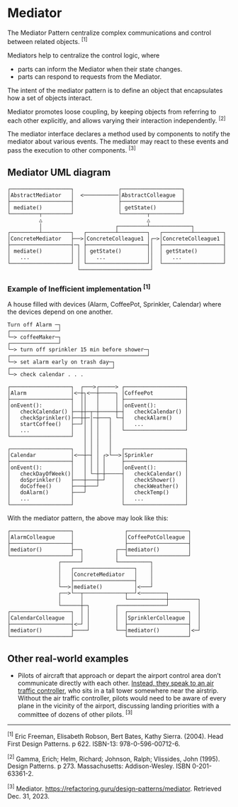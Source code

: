 # Mediator

The Mediator Pattern centralize complex communications and control between related objects. <sup>[1]</sup>

Mediators help to centralize the control logic, where

* parts can inform the Mediator when their state changes.
* parts can respond to requests from the Mediator.

The intent of the mediator pattern is to define an object that encapsulates how a set of objects interact.

Mediator promotes loose coupling, by keeping objects from referring to each other explicitly, and allows varying their interaction independently. <sup>[2]</sup>

The mediator interface declares a method used by components to notify the mediator about various events. The mediator may react to these events and pass the execution to other components. <sup>[3]</sup>

## **Mediator UML diagram** 

```
┌───────────────────┐              ┌───────────────────┐
│AbstractMediator   │  <───────────│AbstractColleague  │
├───────────────────┤              ├───────────────────┤
│ mediate()         │              │ getState()        │
└─────────┬─────────┘              └────────┬──────────┘
          △                                 △   
          │                       ┌─────────┴─────────────┐
┌─────────┴─────────┐   ┌─────────┴─────────┐   ┌─────────┴─────────┐
│ConcreteMediator   ├──>│ConcreteColleague1 │┌─>│ConcreteColleague1 │
├───────────────────┤─┐ ├───────────────────┤│  ├───────────────────┤
│ mediate()         │ │ │ getState()        ││  │ getState()        │
│   ...             │ │ │   ...             ││  │   ...             │
└───────────────────┘ │ └───────────────────┘│  └───────────────────┘
                      └──────────────────────┘
```     

### **Example of Inefficient implementation** <sup>[1]</sup>

A house filled with devices (Alarm, CoffeePot, Sprinkler, Calendar) where the devices depend on one another. 

```
Turn off Alarm ─┐
┌───────────────┘
└─> coffeeMaker─┐
┌───────────────┘
└─> turn off sprinkler 15 min before shower─┐
┌───────────────────────────────────────────┘
└─> set alarm early on trash day─┐
┌────────────────────────────────┘
└─> check calendar . . . 

┌───────────────────┐  ┌───>┌─────> ┌───────────────────┐
│Alarm              │<─┼┐<──┼─────┐ │CoffeePot          │
├───────────────────┤  ││   │     │ ├───────────────────┤
│onEvent():         │  ││   │     │ │onEvent():         │
│   checkCalendar() ├──┼┼─┬─┼─────┼─┤   checkCalendar() │
│   checkSprinkler()├──┼┼─│─┼───┐ └─┤   checkAlarm()    │
│   startCoffee()   ├──┘│ │ │   │   │   ...             │
│   ...             │   │ │ │   │   └───────────────────┘
└───────────────────┘   │ │ │   │                       
                        │ │ │   │ 
┌───────────────────┐   │ │ │   │   ┌───────────────────┐
│Calendar           │<──┼─┤ │ ┌>└──>│Sprinkler          │
├───────────────────┤   │ │ │ │     ├───────────────────┤
│onEvent():         │   │ │ │ │     │onEvent():         │
│   checkDayOfWeek()│   │ └─┼─┼─────┤   checkCalendar() │
│   doSprinkler()   ├───┼───┼─┘     │   checkShower()   │
│   doCoffee()      ├───┼───┘       │   checkWeather()  │
│   doAlarm()       ├───┘           │   checkTemp()     │
│   ...             │               │   ...             │
└───────────────────┘               └───────────────────┘
```
With the mediator pattern, the above may look like this:

```
┌───────────────────┐                ┌───────────────────┐
│AlarmColleague     │                │CoffeePotColleague │
├───────────────────┤                ├───────────────────┤
│mediator()         ├──┐          ┌──┤mediator()         │
└───────────────────┘  │          │  └───────────────────┘
                ┌──────┘          └──────────┐
                │   ┌───────────────────┐    │   
                │   │ConcreteMediator   │    │
                │   ├───────────────────┤    │  
                └──>│mediate()          │<───┘ 
                ┌──>└──┬─────────────┬──┘<────────┐
                │      │             └────────────┼─────────┐
                └──────┼─┐        ┌───────────────┘         │ 
┌───────────────────┐  │ │        │  ┌───────────────────┐  │
│CalendarColleague  │  │ │        │  │SprinklerColleague │  │
├───────────────────┤<─┘ │        │  ├───────────────────┤  │
│mediator()         ├────┘        └──┤mediator()         │<─┘
└───────────────────┘                └───────────────────┘
```

## **Other real-world examples** 

* Pilots of aircraft that approach or depart the airport control area don’t communicate directly with each other. <u>Instead, they speak to an air traffic controller</u>, who sits in a tall tower somewhere near the airstrip. Without the air traffic controller, pilots would need to be aware of every plane in the vicinity of the airport, discussing landing priorities with a committee of dozens of other pilots. <sup>[3]</sup>

<hr>

<sup>[1]</sup> Eric Freeman, Elisabeth Robson, Bert Bates, Kathy Sierra. (2004). Head First Design Patterns. p 622. ISBN-13: 978-0-596-00712-6.

<sup>[2]</sup> Gamma, Erich; Helm, Richard; Johnson, Ralph; Vlissides, John (1995). Design Patterns. p 273. Massachusetts: Addison-Wesley. ISBN 0-201-63361-2.

<sup>[3]</sup> Mediator. https://refactoring.guru/design-patterns/mediator. Retrieved Dec. 31, 2023.
